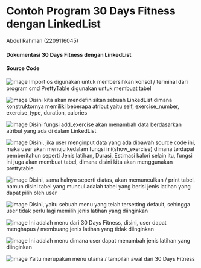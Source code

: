 # Contoh Program 30 Days Fitness dengan LinkedList
Abdul Rahman (2209116045)

#### Dokumentasi 30 Days Fitness dengan LinkedList


#### Source Code
![image](https://user-images.githubusercontent.com/126738691/225999124-e564d402-e489-40c5-adb1-b349dd64e8e9.png)
Import os digunakan untuk membersihkan konsol / terminal dari program cmd
PrettyTable digunakan untuk membuat tabel

![image](https://user-images.githubusercontent.com/126738691/225999012-e5a9d4db-e51d-49d3-935d-7da988c7f584.png)
Disini kita akan mendefinisikan sebuah LinkedList dimana konstruktornya memiliki beberapa atribut yaitu self, exercise_number, exercise_type, duration, calories

![image](https://user-images.githubusercontent.com/126738691/225999926-d8415f75-0aa5-4358-be2f-1f1658e250fe.png)
Disini fungsi add_exercise akan menambah data berdasarkan atribut yang ada di dalam LinkedList

![image](https://user-images.githubusercontent.com/126738691/226000305-8fde813b-9d13-412d-90a7-c689e686a288.png)
Disini, jika user menginput data yang ada dibawah source code ini, maka user akan menuju kedalam fungsi ini(show_exercise) dimana terdapat pemberitahun seperti
Jenis latihan, Durasi, Estimasi kalori selain itu, fungsi ini juga akan membuat tabel, dimana disini kita akan menggunakan prettytable

![image](https://user-images.githubusercontent.com/126738691/226000964-921896d9-652f-4254-a0b2-b94465e356b3.png)
Disini, sama halnya seperti diatas, akan memunculkan / print tabel, namun disini tabel yang muncul adalah tabel yang berisi jenis latihan yang dapat pilih oleh user

![image](https://user-images.githubusercontent.com/126738691/226001210-865a26de-7a56-4ef3-9558-9ed3cc2d525b.png)
Disini, yaitu sebuah menu yang telah tersetting default, sehingga user tidak perlu lagi memilih jenis latihan yang diinginkan

![image](https://user-images.githubusercontent.com/126738691/226001416-fe2b8fcc-f6d8-45c2-9c87-bf2ab4700d37.png)
Ini adalah menu dari 30 Days Fitness, disini, user dapat menghapus / membuang jenis latihan yang tidak diinginkan

![image](https://user-images.githubusercontent.com/126738691/226001749-f60efcb4-7758-4cf2-954b-4ecf9c1946f7.png)
Ini adalah menu dimana user dapat menambah jenis latihan yang diinginkan

![image](https://user-images.githubusercontent.com/126738691/226002038-d88fe259-8f77-4019-ba68-70b32479984f.png)
Yaitu merupakan menu utama / tampilan awal dari 30 Days Fitness
